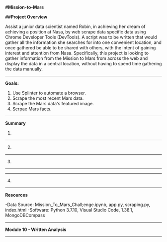 **#Mission-to-Mars**

**##Project Overview**

Assist a junior data scientist named Robin, in achieving her dream of achieving a position at Nasa, by web scrape data specific data using Chrome Developer Tools (DevTools). A script was to be written that would gather all the information she searches for into one convenient location, and once gathered be able to be shared with others, with the intent of gaining interest and attention from Nasa. Specifically, this project is looking to gather information from the Mission to Mars from across the web and display the data in a central location, without having to spend time gathering the data manually.

---------------------------------------------------------------------------------------------------------------------------------------------------------------------------------

**Goals:**

1. Use Splinter to automate a browser.
2. Scrape the most recent Mars data.
3. Scrape the Mars data's featured image.
4. Scrpae Mars facts.

---------------------------------------------------------------------------------------------------------------------------------------------------------------------------------

**Summary**

1.

---------------------------------------------------------------------------------------------------------------------------------------------------------------------------------

2.






---------------------------------------------------------------------------------------------------------------------------------------------------------------------------------

3.







---------------------------------------------------------------------------------------------------------------------------------------------------------------------------------









---------------------------------------------------------------------------------------------------------------------------------------------------------------------------------

4.







---------------------------------------------------------------------------------------------------------------------------------------------------------------------------------

**Resources**

-Data Source: Mission_To_Mars_Chall;enge.ipynb, app.py, scraping.py, index.html 
-Software: Python 3.7.10, Visual Studio Code, 1.38.1, MongoDBCompass

---------------------------------------------------------------------------------------------------------------------------------------------------------------------------------


**Module 10 - Written Analysis** 

---------------------------------------------------------------------------------------------------------------------------------------------------------------------------------





